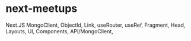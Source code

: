 # next-meetups
Next.JS MongoClient, ObjectId, Link, useRouter, useRef, Fragment, Head, Layouts, UI, Components, API/MongoClient, 
